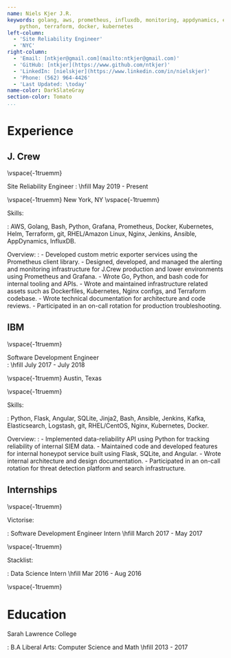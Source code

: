 ```yaml
---
name: Niels Kjer J.R.
keywords: golang, aws, prometheus, influxdb, monitoring, appdynamics, eks
	python, terraform, docker, kubernetes
left-column:
  - 'Site Reliability Engineer'
  - 'NYC'
right-column:
  - 'Email: [ntkjer@gmail.com](mailto:ntkjer@gmail.com)'
  - 'GitHub: [ntkjer](https://www.github.com/ntkjer)'
  - 'LinkedIn: [nielskjer](https://www.linkedin.com/in/nielskjer)'
  - 'Phone: (562) 964-4426'
  - 'Last Updated: \today'
name-color: DarkSlateGray
section-color: Tomato
...
```



# Experience

## J. Crew 

\vspace{-1truemm}

Site Reliability Engineer
: \hfill May 2019 - Present

\vspace{-1truemm}
New York, NY
\vspace{-1truemm}

Skills:

: AWS, Golang, Bash, Python, Grafana, Prometheus, Docker, Kubernetes, Helm,
    Terraform, git, RHEL/Amazon Linux, Nginx, Jenkins, Ansible, AppDynamics, InfluxDB.

Overview:
:   - Developed custom metric exporter services using the Prometheus client library.
    - Designed, developed, and managed the alerting and monitoring infrastructure for J.Crew production and lower environments using Prometheus and Grafana.
    - Wrote Go, Python, and bash code for internal tooling and APIs.
    - Wrote and maintained infrastructure related assets such as Dockerfiles, Kubernetes, Nginx configs, and Terraform codebase.
    - Wrote technical documentation for architecture and code reviews.
    - Participated in an on-call rotation for production troubleshooting.

## IBM

\vspace{-1truemm}

Software Development Engineer  
: \hfill July 2017 - July 2018

\vspace{-1truemm}
Austin, Texas

\vspace{-1truemm}

Skills:

: Python, Flask, Angular, SQLite, Jinja2, Bash, Ansible, Jenkins, Kafka, Elasticsearch, Logstash, git, RHEL/CentOS, Nginx, Kubernetes, Docker.

Overview:
:   - Implemented data-reliability API using Python for tracking reliability of internal SIEM data.
    - Maintained code and developed features for internal honeypot service built using Flask, SQLite, and Angular.
    - Wrote internal architecture and design documentation.
    - Participated in an on-call rotation for threat detection platform and search infrastructure.

## Internships

\vspace{-1truemm}

Victorise:

:   Software Development Engineer Intern \hfill March 2017 - May 2017 

\vspace{-1truemm}


Stacklist:

:   Data Science Intern \hfill Mar 2016 - Aug 2016

\vspace{-1truemm}


# Education

Sarah Lawrence College

:  B.A Liberal Arts: Computer Science and Math \hfill 2013 - 2017
